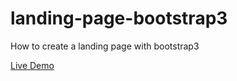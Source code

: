 # landing-page-bootstrap3
How to create a landing page with bootstrap3

[Live Demo](http://perezlabs.com/domingo-project/landing-page-bootstrap3)
